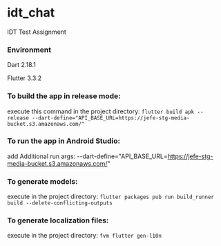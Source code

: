 # idt_chat

IDT Test Assignment


### Environment
Dart 2.18.1

Flutter 3.3.2

### To build the app in release mode:
execute this command in the project directory: `flutter build apk --release --dart-define="API_BASE_URL=https://jefe-stg-media-bucket.s3.amazonaws.com/"`

### To run the app in Android Studio: 
add Additional run args: --dart-define="API_BASE_URL=https://jefe-stg-media-bucket.s3.amazonaws.com/"

### To generate models:
execute in the project directory: `flutter packages pub run build_runner build --delete-conflicting-outputs`

### To generate localization files:
execute in the project directory: `fvm flutter gen-l10n`

